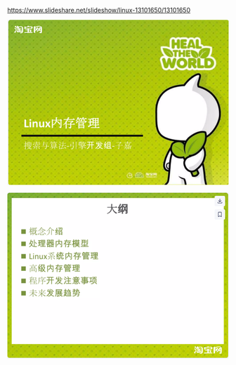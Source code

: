 https://www.slideshare.net/slideshow/linux-13101650/13101650

![image-20241014005600735](image/image-20241014005600735.png)

![image-20241014005609475](image/image-20241014005609475.png)